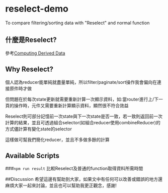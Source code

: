 # reselect-demo
To compare filtering/sorting data with "Reselect" and normal function

## 什麼是Reselect?
參考[Computing Derived Data](http://redux.js.org/docs/recipes/ComputingDerivedData.html)

## Why Reselect?
個人認為reducer能單純就盡量單純，所以filter/paginate/sort操作我會偏向在連接原件時才做

但問題在於每次state更新就需要重新計算一次顯示資料，如:當router進行上/下一頁的操作時，元件又需要重新計算顯示資料，顯然很不符合效益

Reselect則可部分記憶前一次state與下一次state是否一致，若一致則返回前一次計算的結果，並且可透過組合selector(如組合reducer使用combineReducer)的方式儘計算有變化state的selector

這樣做可幫我們簡化reducer，並且不多做多餘的計算

## Available Scripts

###`npm run result`
比較Reselect及普通的function取得資料所需時間

##Discussion
希望這邊有幫助到大家，如果文中有任何可以改善或錯誤的地方還麻煩大家一起來討論，並且也可以幫助我更正觀念，感謝!
